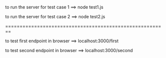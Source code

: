 to run the server for test case 1 ==> node test1.js

to run the server for test case 2 ==> node test2.js

========================================================

to test first endpoint in browser ==> localhost:3000/first

to test second endpoint in browser ==> localhost:3000/second

